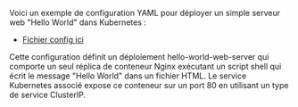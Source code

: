 Voici un exemple de configuration YAML pour déployer un simple serveur web "Hello World" dans Kubernetes :
- [Fichier config ici](./config.yml)

Cette configuration définit un déploiement hello-world-web-server qui comporte un seul réplica de conteneur Nginx exécutant un script shell qui écrit le message "Hello World" dans un fichier HTML. Le service Kubernetes associé expose ce conteneur sur un port 80 en utilisant un type de service ClusterIP.
